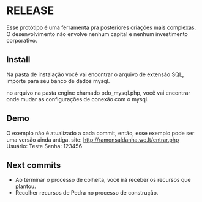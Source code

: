 RELEASE
============

Esse protótipo é uma ferramenta pra posteriores criações mais complexas.
O desenvolvimento não envolve nenhum capital e nenhum investimento corporativo.

Install
-------------

Na pasta de instalação você vai encontrar o arquivo de extensão SQL, importe para
seu banco de dados mysql.

no arquivo na pasta engine chamado pdo_mysql.php, você vai encontrar onde mudar
as configurações de conexão com o mysql.

Demo
-------------
O exemplo não é atualizado a cada commit, então, esse exemplo pode ser uma versão ainda antiga. site: http://ramonsaldanha.wc.lt/entrar.php Usuário: Teste Senha: 123456

Next commits
-------------
- Ao terminar o processo de colheita, você irá receber os recursos que plantou.
- Recolher recursos de Pedra no processo de construção.
